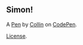 Simon!
------


A [Pen](http://codepen.io/collinferry/pen/VaPobj) by [Collin](http://codepen.io/collinferry) on [CodePen](http://codepen.io/).

[License](http://codepen.io/collinferry/pen/VaPobj/license).